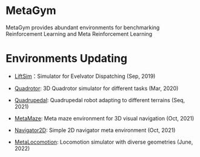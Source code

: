 # MetaGym

MetaGym provides abundant environments for benchmarking Reinforcement Learning and Meta Reinforcement Learning

# Environments Updating

- [LiftSim](metagym/liftsim)：Simulator for Evelvator Dispatching (Sep, 2019)

- [Quadrotor](metagym/quadrotor): 3D Quadrotor simulator for different tasks (Mar, 2020)

- [Quadrupedal](metagym/quadrupedal): Quadrupedal robot adapting to different terrains (Seq, 2021)

- [MetaMaze](metagym/metamaze): Meta maze environment for 3D visual navigation (Oct, 2021)

- [Navigator2D](metagym/navigator2d): Simple 2D navigator meta environment (Oct, 2021)

- [MetaLocomotion](metagym/metalocomotion): Locomotion simulator with diverse geometries (June, 2022)
